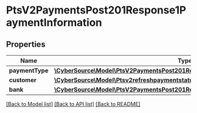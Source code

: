 # PtsV2PaymentsPost201Response1PaymentInformation

## Properties
Name | Type | Description | Notes
------------ | ------------- | ------------- | -------------
**paymentType** | [**\CyberSource\Model\PtsV2PaymentsPost201Response1PaymentInformationPaymentType**](PtsV2PaymentsPost201Response1PaymentInformationPaymentType.md) |  | [optional] 
**customer** | [**\CyberSource\Model\Ptsv2refreshpaymentstatusidPaymentInformationCustomer**](Ptsv2refreshpaymentstatusidPaymentInformationCustomer.md) |  | [optional] 
**bank** | [**\CyberSource\Model\PtsV2PaymentsPost201Response1PaymentInformationBank**](PtsV2PaymentsPost201Response1PaymentInformationBank.md) |  | [optional] 

[[Back to Model list]](../README.md#documentation-for-models) [[Back to API list]](../README.md#documentation-for-api-endpoints) [[Back to README]](../README.md)


